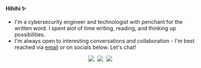 #### Hihihi ✨

- I'm a cybersecurity engineer and technologist with penchant for the written word. I spent alot of time writing, reading, and thinking up possibilities.
- I'm always open to interesting conversations and collaboration - I'm best reached via [email]() or on socials below. Let's chat!


<p align="center">
   <kbd>
  <a href="https://twitter.com/ashleytolb"><img src="https://img.shields.io/badge/-%40ashleytolb-F4D1F3?style=for-the-badge&logo=twitter" /></a>
</a> <a href="https://www.linkedin.com/in/ashleytolbert" title="LinkedIn"><img src="https://img.shields.io/badge/-ashleytolbert-F88379?style=for-the-badge&logo=Linkedin" /></a> <a href="https://www.ashleytolbert.com" title="Personal Site"><img src="https://img.shields.io/badge/-ashleytolbert.com-3F00FF?style=for-the-badge&logo=ApacheSpark" /></a>
  </kbd>
</p>

</a>
  </kbd>
</p>

<!--
**ashleytolbert/ashleytolbert** is a ✨ _special_ ✨ repository because its `README.md` (this file) appears on your GitHub profile.
-->
